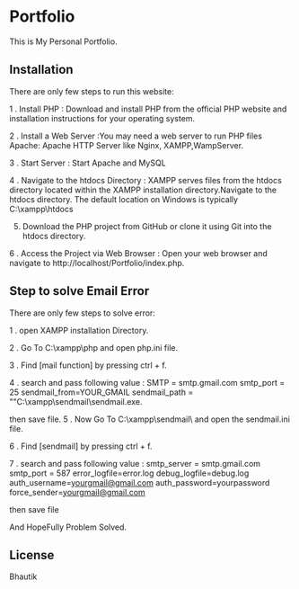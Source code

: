 # Portfolio

This is My Personal Portfolio.

## Installation

There are only few steps to run this website:

1 . Install PHP : Download and install PHP from the official PHP website and installation instructions for your operating system.

2 . Install a Web Server :You may need a web server to run PHP files Apache: Apache HTTP Server like  Nginx, XAMPP,WampServer.

3 . Start Server : Start Apache and MySQL

4 . Navigate to the htdocs Directory : XAMPP serves files from the htdocs directory located within the XAMPP installation directory.Navigate to the htdocs directory. The default location on Windows is typically C:\xampp\htdocs

5. Download the PHP project from GitHub or clone it using Git into the htdocs directory.

6 . Access the Project via Web Browser : Open your web browser and navigate to http://localhost/Portfolio/index.php.



## Step to solve Email Error

There are only few steps to solve  error:

1 . open XAMPP installation Directory.

2 . Go To C:\xampp\php and open php.ini file.

3 . Find [mail function] by pressing ctrl + f.

4 . search and pass following value :
    SMTP = smtp.gmail.com
    smtp_port = 25
    sendmail_from=YOUR_GMAIL
    sendmail_path = "\"C:\xampp\sendmail\sendmail.exe.
    
then save file.
5 . Now Go To C:\xampp\sendmail\ and open the sendmail.ini file.

6 . Find [sendmail] by pressing ctrl + f.

7 . search and pass following value :
    smtp_server = smtp.gmail.com
    smtp_port = 587
    error_logfile=error.log
    debug_logfile=debug.log
    auth_username=yourgmail@gmail.com
    auth_password=yourpassword
    force_sender=yourgmail@gmail.com

then save file


And HopeFully Problem Solved.
## License

Bhautik
